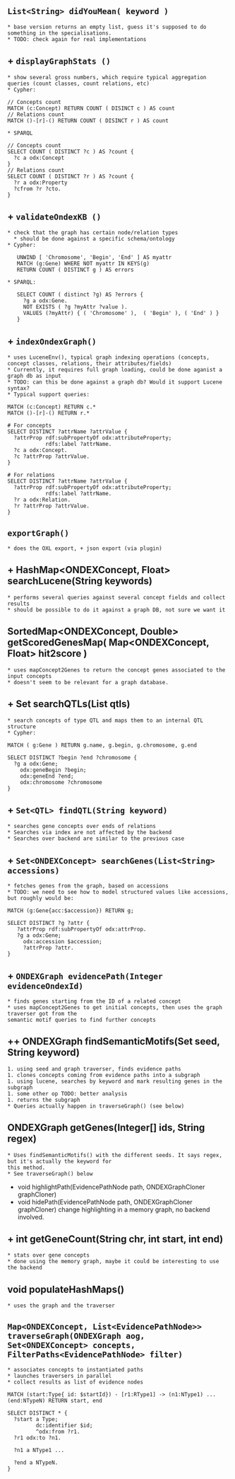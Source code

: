 ## `List<String> didYouMean( keyword )`

    * base version returns an empty list, guess it's supposed to do something in the specialisations.
    * TODO: check again for real implementations

## + `displayGraphStats ()`

    * show several gross numbers, which require typical aggregation queries (count classes, count relations, etc)    
    * Cypher:
```
// Concepts count
MATCH (c:Concept) RETURN COUNT ( DISINCT c ) AS count
// Relations count
MATCH ()-[r]-() RETURN COUNT ( DISINCT r ) AS count  
```

    * SPARQL
 
```
// Concepts count
SELECT COUNT ( DISTINCT ?c ) AS ?count {
  ?c a odx:Concept
}
// Relations count
SELECT COUNT ( DISTINCT ?r ) AS ?count {
  ?r a odx:Property
  ?cfrom ?r ?cto.
}
```    

## + `validateOndexKB ()`
    * check that the graph has certain node/relation types
      * should be done against a specific schema/ontology
    * Cypher: 
```
   UNWIND [ 'Chromosome', 'Begin', 'End' ] AS myattr
   MATCH (g:Gene) WHERE NOT myattr IN KEYS(g)
   RETURN COUNT ( DISTINCT g ) AS errors    
```
    * SPARQL:
```
   SELECT COUNT ( distinct ?g) AS ?errors {
     ?g a odx:Gene.
     NOT EXISTS ( ?g ?myAttr ?value ).
     VALUES (?myAttr) { ( 'Chromosome' ),  ( 'Begin' ), ( 'End' ) }
   }
```

## + `indexOndexGraph()`
    * uses LuceneEnv(), typical graph indexing operations (concepts, concept classes, relations, their attributes/fields)
    * Currently, it requires full graph loading, could be done aganist a graph db as input
    * TODO: can this be done against a graph db? Would it support Lucene syntax?
    * Typical support queries:
```
MATCH (c:Concept) RETURN c.*
MATCH ()-[r]-() RETURN r.*
```

```
# For concepts
SELECT DISTINCT ?attrName ?attrValue {
  ?attrProp rdf:subPropertyOf odx:attributeProperty;
            rdfs:label ?attrName.
  ?c a odx:Concept.
  ?c ?attrProp ?attrValue.
}

# For relations
SELECT DISTINCT ?attrName ?attrValue {
  ?attrProp rdf:subPropertyOf odx:attributeProperty;
            rdfs:label ?attrName.
  ?r a odx:Relation.
  ?r ?attrProp ?attrValue.
}
```
## `exportGraph()`
    * does the OXL export, + json export (via plugin)

## + HashMap<ONDEXConcept, Float> searchLucene(String keywords)
    * performs several queries against several concept fields and collect results
    * should be possible to do it against a graph DB, not sure we want it

## SortedMap<ONDEXConcept, Double> getScoredGenesMap( Map<ONDEXConcept, Float> hit2score )
    * uses mapConcept2Genes to return the concept genes associated to the input concepts
    * doesn't seem to be relevant for a graph database.

## + Set<ONDEXConcept> searchQTLs(List<QTL> qtls)
    * search concepts of type QTL and maps them to an internal QTL structure
    * Cypher:
```
MATCH ( g:Gene ) RETURN g.name, g.begin, g.chromosome, g.end
```
```
SELECT DISTINCT ?begin ?end ?chromosome {
  ?g a odx:Gene;
    odx:geneBegin ?begin;
    odx:geneEnd ?end;
    odx:chromosome ?chromosome
}
```

## + `Set<QTL> findQTL(String keyword)`
    * searches gene concepts over ends of relations
    * Searches via index are not affected by the backend
    * Searches over backend are similar to the previous case

## + `Set<ONDEXConcept> searchGenes(List<String> accessions)`
    * fetches genes from the graph, based on accessions
    * TODO: we need to see how to model structured values like accessions, but roughly would be:
```
MATCH (g:Gene{acc:$accession}) RETURN g;
```
```
SELECT DISTINCT ?g ?attr {
   ?attrProp rdf:subPropertyOf odx:attrProp.
   ?g a odx:Gene;
     odx:accession $accession;
     ?attrProp ?attr.
}
```

## + `ONDEXGraph evidencePath(Integer evidenceOndexId)`
    * finds genes starting from the ID of a related concept
    * uses mapConcept2Genes to get initial concepts, then uses the graph traverser got from the
    semantic motif queries to find further concepts

## ++ ONDEXGraph findSemanticMotifs(Set<ONDEXConcept> seed, String keyword)
    1. using seed and graph traverser, finds evidence paths
    1. clones concepts coming from evidence paths into a subgraph
    1. using lucene, searches by keyword and mark resulting genes in the subgraph
    1. some other op TODO: better analysis
    1. returns the subgraph
    * Queries actually happen in traverseGraph() (see below)

## ONDEXGraph getGenes(Integer[] ids, String regex)
    * Uses findSemanticMotifs() with the different seeds. It says regex, but it's actually the keyword for
    this method.
    * See traverseGraph() below
  * void highlightPath(EvidencePathNode path, ONDEXGraphCloner graphCloner)
  * void hidePath(EvidencePathNode path, ONDEXGraphCloner graphCloner)
    change highlighting in a memory graph, no backend involved.

## + int getGeneCount(String chr, int start, int end)
    * stats over gene concepts
    * done using the memory graph, maybe it could be interesting to use the backend

## void populateHashMaps()
    * uses the graph and the traverser

## `Map<ONDEXConcept, List<EvidencePathNode>> traverseGraph(ONDEXGraph aog, Set<ONDEXConcept> concepts, FilterPaths<EvidencePathNode> filter)`
    * associates concepts to instantiated paths
    * launches traversers in parallel
    * collect results as list of evidence nodes
```
MATCH (start:Type{ id: $startId}) - [r1:RType1] -> (n1:NType1) ... (end:NTypeN) RETURN start, end
```
```
SELECT DISTINCT * {
  ?start a Type;
         dc:identifier $id;
         ^odx:from ?r1.
  ?r1 odx:to ?n1.

  ?n1 a NType1 ...

  ?end a NTypeN.
}
```
